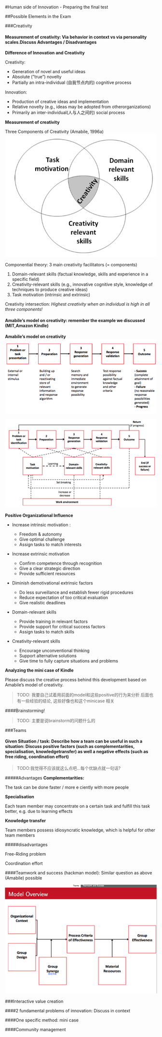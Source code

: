 #Human side of Innovation - Preparing the final test

##Possible Elements in the Exam

###Creativity

#### Measurement of creativity: Via behavior in context vs via personality scales.**Discuss Advantages / Disadvantages**
  
**Difference of Innovation and Creativity**

Creativity:

- Generation of novel and useful ideas 
- Absolute (”true”) novelty
- Partially an intra-individual (自我节点内的) cognitive process
  

Innovation:

- Production of creative ideas and implementation 
- Relative novelty (e.g., ideas may be adopted from otherorganizations)
- Primarily an inter-individual(人与人之间的) social process

**Measurement of creativity**

Three Components of Creativity (Amabile, 1996a)
![](./img/2017-01-25-14-48-44.png)

Componential theory: 3 main creativity facilitators (= components)

1. Domain-relevant skills (factual knowledge, skills and experience in a specific
field)
2. Creativity-relevant skills (e.g., innovative cognitive style, knowledge of
techniques to produce creative ideas)
3. Task motivation (intrinsic and extrinsic)

Creativity intersection: *Highest creativity when an individual is high in all three components!*




#### Amabile’s model on creativity: remember the example we discussed (MIT,Amazon Kindle)

**Amabile’s model on creativity**
![](./img/2017-01-25-15-05-53.png)

![](./img/2017-01-25-15-02-54.png)

**Positive Organizational Influence**

- Increase intrinsic motivation
:
	- Freedom & autonomy
	- Give optimal challenge
	- Assign tasks to match interests

- Increase extrinsic motivation
	- Confirm competence through recognition
	- Give a clear strategic direction
	- Provide sufficient resources

- Diminish demotivational extrinsic factors
	- Do less surveillance and establish fewer rigid procedures
	- Reduce expectation of too critical evaluation
	- Give realistic deadlines

- Domain-relevant skills
	- Provide training in relevant factors 
	- Provide support for critical success factors 
	- Assign tasks to match skills


- Creativity-relevant skills
	- Encourage unconventional thinking 
	- Support alternative solutions
	- Give time to fully capture situations and problems



**Analyzing the mini case of Kindle**


Please discuss the creative process behind this development based on Amabile’s model of creativity.

> TODO: 我要自己试着用前面的model和这些positive的行为来分析
> 后面也有一些经验的结论, 这些好像也和这个minicase 相关


####Brainstorming!

> TODO: 主要是说brainstorm的问题什么的


###Teams

#### Given Situation / task: Describe how a team can be useful in such a situation: Discuss positive factors (such as complementarities, specialisation, knowledgetransfer) as well a negative effects (such as free riding, coordination effort)

> TODO:我觉得不应该就这么点吧...每个优缺点就一句话? 

#####Advantages
**Complementarities:**

The task can be done faster / more e ciently with more people

**Specialisation**

Each team member may concentrate on a certain task and fulfill this task better, e.g. due to learning effects

**Knowledge transfer**

Team members possess idiosyncratic knowledge, which is helpful for other team members

#####disadvantages

Free-Riding problem

Coordination effort



####Teamwork and success (hackman model): Similar question as above (Amabile) possible

![](./img/2017-01-27-02-13-00.png)


###Interactive value creation

####2 fundamental problems of innovation: Discuss in context

####One specific method: mini case

####Community management